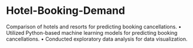 # Hotel-Booking-Demand
Comparison of hotels and resorts for predicting booking cancellations. • Utilized Python-based machine learning models for predicting booking cancellations. • Conducted exploratory data analysis for data visualization.
